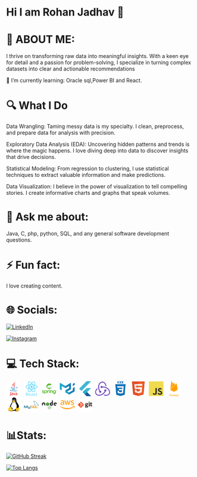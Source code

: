 # Hi I am Rohan Jadhav 🚀

# 💫 ABOUT ME:
I thrive on transforming raw data into meaningful insights. With a keen eye for detail and a passion for problem-solving, I specialize in turning complex datasets into clear and actionable recommendations

🌱 I’m currently learning:
Oracle sql,Power BI and  React.
# 🔍 What I Do
Data Wrangling: Taming messy data is my specialty. I clean, preprocess, and prepare data for analysis with precision.

Exploratory Data Analysis (EDA): Uncovering hidden patterns and trends is where the magic happens. I love diving deep into data to discover insights that drive decisions.

Statistical Modeling: From regression to clustering, I use statistical techniques to extract valuable information and make predictions.

Data Visualization: I believe in the power of visualization to tell compelling stories. I create informative charts and graphs that speak volumes.

# 💬 Ask me about:
Java, C, php, python, SQL, and any general software development questions.

# ⚡ Fun fact:
I love creating content.

# 🌐 Socials:

[![LinkedIn](https://img.shields.io/badge/LinkedIn-Profile-blue?style=flat&logo=linkedin)](https://www.linkedin.com/in/rohan-santosh-jadhav-311b74274/)

[![Instagram](https://img.shields.io/badge/Instagram-Profile-blue?style=flat&logo=instagram)](https://www.instagram.com/rohan___v18?igsh=enZxYWw1MHNzenN5)


# 💻 Tech Stack:


<div>
  <img src="https://github.com/devicons/devicon/blob/master/icons/java/java-original-wordmark.svg" title="Java" alt="Java" width="40" height="40"/>&nbsp;
  <img src="https://github.com/devicons/devicon/blob/master/icons/react/react-original-wordmark.svg" title="React" alt="React" width="40" height="40"/>&nbsp;
  <img src="https://github.com/devicons/devicon/blob/master/icons/spring/spring-original-wordmark.svg" title="Spring" alt="Spring" width="40" height="40"/>&nbsp;
  <img src="https://github.com/devicons/devicon/blob/master/icons/materialui/materialui-original.svg" title="Material UI" alt="Material UI" width="40" height="40"/>&nbsp;
  <img src="https://github.com/devicons/devicon/blob/master/icons/flutter/flutter-original.svg" title="Flutter" alt="Flutter" width="40" height="40"/>&nbsp;
  <img src="https://github.com/devicons/devicon/blob/master/icons/redux/redux-original.svg" title="Redux" alt="Redux " width="40" height="40"/>&nbsp;
  <img src="https://github.com/devicons/devicon/blob/master/icons/css3/css3-plain-wordmark.svg"  title="CSS3" alt="CSS" width="40" height="40"/>&nbsp;
  <img src="https://github.com/devicons/devicon/blob/master/icons/html5/html5-original.svg" title="HTML5" alt="HTML" width="40" height="40"/>&nbsp;
  <img src="https://github.com/devicons/devicon/blob/master/icons/javascript/javascript-original.svg" title="JavaScript" alt="JavaScript" width="40" height="40"/>&nbsp;
  <img src="https://github.com/devicons/devicon/blob/master/icons/firebase/firebase-plain-wordmark.svg" title="Firebase" alt="Firebase" width="40" height="40"/>&nbsp;
  <img src="https://github.com/devicons/devicon/blob/master/icons/linux/linux-original.svg" title="Gatsby"  alt="Gatsby" width="40" height="40"/>&nbsp;
  <img src="https://github.com/devicons/devicon/blob/master/icons/mysql/mysql-original-wordmark.svg" title="MySQL"  alt="MySQL" width="40" height="40"/>&nbsp;
  <img src="https://github.com/devicons/devicon/blob/master/icons/nodejs/nodejs-original-wordmark.svg" title="NodeJS" alt="NodeJS" width="40" height="40"/>&nbsp;
  <img src="https://github.com/devicons/devicon/blob/master/icons/amazonwebservices/amazonwebservices-plain-wordmark.svg" title="AWS" alt="AWS" width="40" height="40"/>&nbsp;
  <img src="https://github.com/devicons/devicon/blob/master/icons/git/git-original-wordmark.svg" title="Git" **alt="Git" width="40" height="40"/>
</div>

# 📊Stats:

[![GitHub Streak](http://github-readme-streak-stats.herokuapp.com?user=RohantheRj&theme=dark&background=000000)](https://git.io/streak-stats)

[![Top Langs](https://github-readme-stats.vercel.app/api/top-langs/?username=RohantheRj&layout=compact&theme=vision-friendly-dark)](https://github.com/anuraghazra/github-readme-stats)





